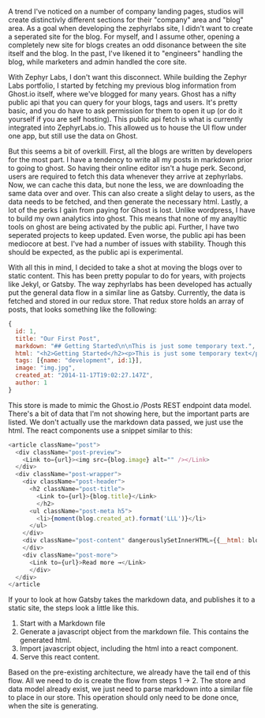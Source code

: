 A trend I've noticed on a number of company landing pages, studios will create distinctivly different sections for their "company" area and "blog" area. As a goal when developing the zephyrlabs site, I didn't want to create a seperated site for the blog. For myself, and I assume other, opening a completely new site for blogs creates an odd disonance between the site itself and the blog. In the past, I've likened it to "engineers" handling the blog, while marketers and admin handled the core site.

With Zephyr Labs, I don't want this disconnect. While building the Zephyr Labs portfolio, I started by fetching my previous blog information from Ghost.io itself, where we've blogged for many years. Ghost has a nifty public api that you can query for your blogs, tags and users. It's pretty basic, and you do have to ask permission for them to open it up (or do it yourself if you are self hosting). This public api fetch is what is currently integrated into ZephyrLabs.io. This allowed us to house the UI flow under one app, but still use the data on Ghost.

But this seems a bit of overkill. First, all the blogs are written by developers for the most part. I have a tendency to write all my posts in markdown prior to going to ghost. So having their online editor isn't a huge perk. Second, users are required to fetch this data whenever they arrive at zephyrlabs. Now, we can cache this data, but none the less, we are downloading the same data over and over. This can also create a slight delay to users, as the data needs to be fetched, and then generate the necessary html. Lastly, a lot of the perks I gain from paying for Ghost is lost. Unlike wordpress, I have to build my own analytics into ghost. This means that none of my anayltic tools on ghost are being activated by the public api. Further, I have two seperated projects to keep updated. Even worse, the public api has been mediocore at best. I've had a number of issues with stability. Though this should be expected, as the public api is experimental.

With all this in mind, I decided to take a shot at moving the blogs over to static content. This has been pretty popular to do for years, with projects like Jekyl, or Gatsby. The way zephyrlabs has been developed has actually put the general data flow in a similar line as Gatsby. Currently, the data is fetched and stored in our redux store. That redux store holds an array of posts, that looks something like the following:

``` javascript
{
  id: 1,
  title: "Our First Post",
  markdown: "## Getting Started\n\nThis is just some temporary text.",
  html: "<h2>Getting Started</h2><p>This is just some temporary text</p>",
  tags: [{name: "development", id:1}],
  image: "img.jpg",
  created_at: "2014-11-17T19:02:27.147Z",
  author: 1
}
```

This store is made to mimic the Ghost.io /Posts REST endpoint data model. There's a bit of data that I'm not showing here, but the important parts are listed. We don't actually use the markdown data passed, we just use the html. The react components use a snippet similar to this:

``` javascript
<article className="post">
  <div className="post-preview">
    <Link to={url}><img src={blog.image} alt="" /></Link>
  </div>
  <div className="post-wrapper">
    <div className="post-header">
      <h2 className="post-title">
        <Link to={url}>{blog.title}</Link>
        </h2>
      <ul className="post-meta h5">
        <li>{moment(blog.created_at).format('LLL')}</li>
      </ul>
    </div>
    <div className="post-content" dangerouslySetInnerHTML={{__html: blog.html}}>
    </div>
    <div className="post-more">
      <Link to={url}>Read more →</Link>
      </div>
  </div>
</article
```

If your to look at how Gatsby takes the markdown data, and publishes it to a static site, the steps look a little like this.

1. Start with a Markdown file
1. Generate a javascript object from the markdown file. This contains the generated html.
1. Import javascript object, including the html into a react component.
1. Serve this react content.

Based on the pre-existing architecture, we already have the tail end of this flow. All we need to do is create the flow from steps 1 -> 2. The store and data model already exist, we just need to parse markdown into a similar file to place in our store. This operation should only need to be done once, when the site is generating.
